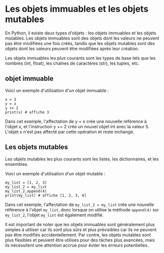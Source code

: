 # Les objets immuables et les objets mutables
En Python, il existe deux types d'objets : les objets immuables et les objets mutables. Les objets immuables sont des objets dont les valeurs ne peuvent pas être modifiées une fois créés, tandis que les objets mutables sont des objets dont les valeurs peuvent être modifiées après leur création.

Les objets immuables les plus courants sont les types de base tels que les nombres (int, float), les chaînes de caractères (str), les tuples, etc.

## objet immuable
Voici un exemple d'utilisation d'un objet immuable :
```
x = 3
y = x
y += 2
print(x) # affiche 3
```
Dans cet exemple, l'affectation de y = x crée une nouvelle référence à l'objet x, et l'instruction y += 2 crée un nouvel objet int avec la valeur 5. L'objet x n'est pas affecté par cette opération et reste inchangé.

## Les objets mutables
Les objets mutables les plus courants sont les listes, les dictionnaires, et les ensembles.

Voici un exemple d'utilisation d'un objet mutable :
```
my_list = [1, 2, 3]
my_list_2 = my_list
my_list_2.append(4)
print(my_list) # affiche [1, 2, 3, 4]
```

Dans cet exemple, l'affectation de `my_list_2 = my_list` crée une nouvelle référence à l'objet `my_list`, donc lorsque on utilise la méthode `append(4)` sur `my_list_2`, l'objet `my_list` est également modifié.

Il est important de noter que les objets immuables sont généralement plus simples à utiliser car ils sont plus sûrs et plus prévisibles car ils ne peuvent pas être modifiés accidentellement. Par contre, les objets mutables sont plus flexibles et peuvent être utilisés pour des tâches plus avancées, mais ils nécessitent une attention accrue pour éviter les erreurs potentielles.

